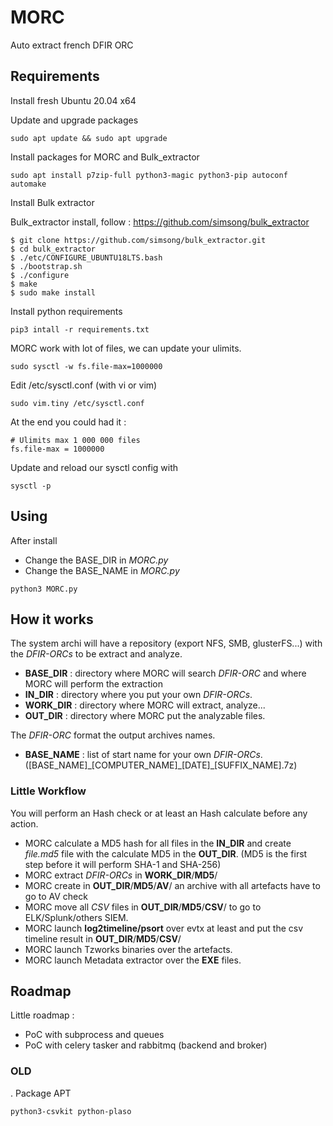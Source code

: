 # MORC

Auto extract french DFIR ORC

## Requirements

Install fresh Ubuntu 20.04 x64

Update and upgrade packages

```
sudo apt update && sudo apt upgrade
```

Install packages for MORC and Bulk_extractor

```
sudo apt install p7zip-full python3-magic python3-pip autoconf automake
```
Install Bulk extractor

Bulk_extractor install, follow : https://github.com/simsong/bulk_extractor

```
$ git clone https://github.com/simsong/bulk_extractor.git
$ cd bulk_extractor
$ ./etc/CONFIGURE_UBUNTU18LTS.bash
$ ./bootstrap.sh
$ ./configure
$ make
$ sudo make install
```
Install python requirements

```
pip3 intall -r requirements.txt
```

MORC work with lot of files, we can update your ulimits.

```
sudo sysctl -w fs.file-max=1000000
```

Edit /etc/sysctl.conf (with vi or vim)


```
sudo vim.tiny /etc/sysctl.conf
```

At the end you could had it :

```
# Ulimits max 1 000 000 files
fs.file-max = 1000000
```

Update and reload our sysctl config with

```
sysctl -p
```

## Using

After install

- Change the BASE_DIR in _MORC.py_
- Change the BASE_NAME in _MORC.py_

```
python3 MORC.py
```

## How it works

The system archi will have a repository (export NFS, SMB, glusterFS...) with the _DFIR-ORCs_ to be extract and analyze.

- __BASE_DIR__ : directory where MORC will search _DFIR-ORC_ and where MORC will perform the extraction
- __IN_DIR__ : directory where you put your own _DFIR-ORCs_.
- __WORK_DIR__ : directory where MORC will extract, analyze...
- __OUT_DIR__ : directory where MORC put the analyzable files.

The _DFIR-ORC_ format the output archives names.
- __BASE_NAME__ : list of start name for your own _DFIR-ORCs_. ([BASE_NAME]\_[COMPUTER_NAME]\_[DATE]\_[SUFFIX_NAME].7z)

### Little Workflow

You will perform an Hash check or at least an Hash calculate before any action.

- MORC calculate a MD5 hash for all files in the __IN_DIR__ and create _file.md5_ file with the calculate MD5 in the __OUT_DIR__.
(MD5 is the first step before it will perform SHA-1 and SHA-256)
- MORC extract _DFIR-ORCs_ in __WORK_DIR__/__MD5__/
- MORC create in __OUT_DIR__/__MD5__/__AV__/ an archive with all artefacts have to go to AV check
- MORC move all _CSV_ files in __OUT_DIR__/__MD5__/__CSV__/ to go to ELK/Splunk/others SIEM.
- MORC launch __log2timeline/psort__ over evtx at least and put the csv timeline result in __OUT_DIR__/__MD5__/__CSV__/
- MORC launch Tzworks binaries over the artefacts.
- MORC launch Metadata extractor over the __EXE__ files.


## Roadmap

Little roadmap :

- PoC with subprocess and queues
- PoC with celery tasker and rabbitmq (backend and broker)

### OLD

. Package APT

```
python3-csvkit python-plaso
```
